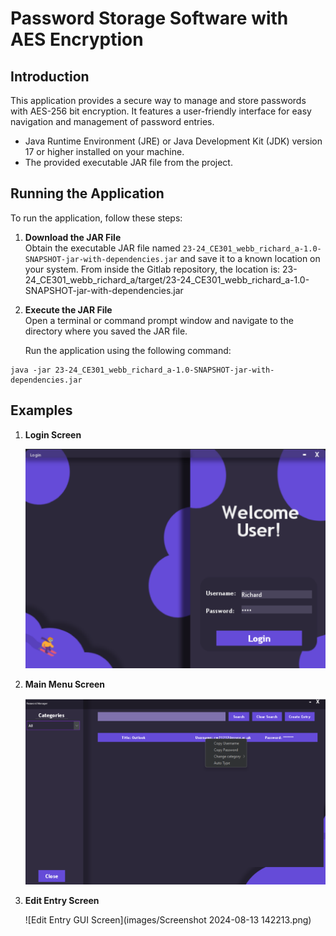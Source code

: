 # Password Storage Software with AES Encryption

## Introduction
This application provides a secure way to manage and store passwords with AES-256 bit encryption. It features a user-friendly interface for easy navigation and management of password entries.


- Java Runtime Environment (JRE) or Java Development Kit (JDK) version 17 or higher installed on your machine.
- The provided executable JAR file from the project.

## Running the Application

To run the application, follow these steps:

1. **Download the JAR File**  
   Obtain the executable JAR file named `23-24_CE301_webb_richard_a-1.0-SNAPSHOT-jar-with-dependencies.jar` and save it to a known location on your system. From inside the Gitlab repository, the location is: 23-24_CE301_webb_richard_a/target/23-24_CE301_webb_richard_a-1.0-SNAPSHOT-jar-with-dependencies.jar


2. **Execute the JAR File**  
   Open a terminal or command prompt window and navigate to the directory where you saved the JAR file.

   Run the application using the following command:

```
java -jar 23-24_CE301_webb_richard_a-1.0-SNAPSHOT-jar-with-dependencies.jar
```

## Examples

1. **Login Screen**
   
   ![Login GUI Screen](images/loginGUI.png)

3. **Main Menu Screen**
   
   ![Main Menu GUI Screen](images/mainMenuGUI.png)

5. **Edit Entry Screen**

   ![Edit Entry GUI Screen](images/Screenshot 2024-08-13 142213.png)
